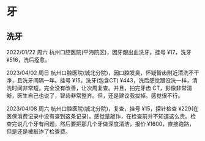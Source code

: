 # 牙

## 洗牙

2022/01/22 周六 杭州口腔医院(平海院区)，因牙龈出血洗牙。挂号 ¥17，洗牙 ¥516，洗后痊愈。

2023/04/02 周日 杭州口腔医院(城北分院)，因口腔发臭，怀疑智齿附近清洗不干净，且洗牙间隔一年。挂号 ¥15，洗牙(包含CT) ¥443，洗后感觉跟没洗一样，清洗时间非常短，完全没有改善，让次周复查。并且，拍完牙齿 CT，影像非常清晰，医生自己也说了，智齿非常整齐。但，还是建议我拔掉。感觉很不行。

2023/04/08 周六 杭州口腔医院(城北分院)，复查，挂号 ¥15，探针检查 ¥229(在医保消费记录中没有查到这条记录)。感觉是敲诈，在检查前并不知道这么贵。检查完说几个牙有问题，然后要把那几个牙做深度清洁，报价 ¥1600，直接跑路，但是还是被敲诈了检查费。
